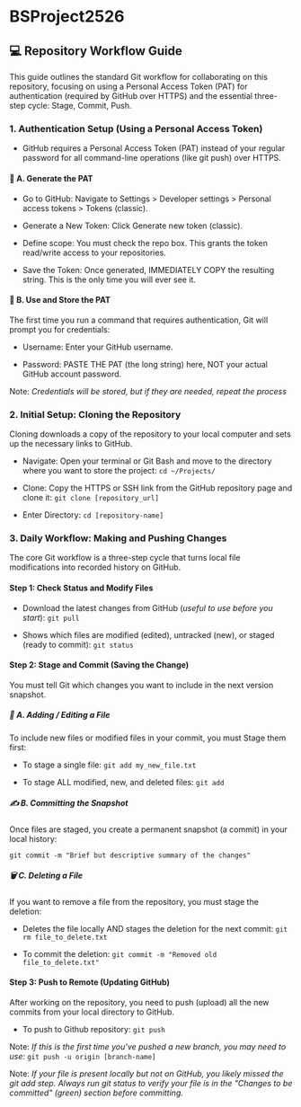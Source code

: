 # BSProject2526
## 💻 Repository Workflow Guide

This guide outlines the standard Git workflow for collaborating on this repository, focusing on using a Personal Access Token (PAT) for authentication (required by GitHub over HTTPS) and the essential three-step cycle: Stage, Commit, Push.

### 1. Authentication Setup (Using a Personal Access Token)

- GitHub requires a Personal Access Token (PAT) instead of your regular password for all command-line operations (like git push) over HTTPS.

#### 🔑 A. Generate the PAT

- Go to GitHub: Navigate to Settings > Developer settings > Personal access tokens > Tokens (classic).

- Generate a New Token: Click Generate new token (classic).

- Define scope: You must check the repo box. This grants the token read/write access to your repositories.

- Save the Token: Once generated, IMMEDIATELY COPY the resulting string. This is the only time you will ever see it.

#### 💾 B. Use and Store the PAT

The first time you run a command that requires authentication, Git will prompt you for credentials:

- Username: Enter your GitHub username.

- Password: PASTE THE PAT (the long string) here, NOT your actual GitHub account password.

Note: *Credentials will be stored, but if they are needed, repeat the process*


### 2. Initial Setup: Cloning the Repository

Cloning downloads a copy of the repository to your local computer and sets up the necessary links to GitHub.

- Navigate: Open your terminal or Git Bash and move to the directory where you want to store the project: ```cd ~/Projects/```

- Clone: Copy the HTTPS or SSH link from the GitHub repository page and clone it: ```git clone [repository_url]```

- Enter Directory: ```cd [repository-name]```


### 3. Daily Workflow: Making and Pushing Changes

The core Git workflow is a three-step cycle that turns local file modifications into recorded history on GitHub.

#### Step 1: Check Status and Modify Files

- Download the latest changes from GitHub (*useful to use before you start*): ```git pull``` 

- Shows which files are modified (edited), untracked (new), or staged (ready to commit): ```git status```

#### Step 2: Stage and Commit (Saving the Change)

You must tell Git which changes you want to include in the next version snapshot.

##### 📁 A. Adding / Editing a File
To include new files or modified files in your commit, you must Stage them first:

- To stage a single file: ```git add my_new_file.txt```

- To stage ALL modified, new, and deleted files: ```git add```

##### ✍️ B. Committing the Snapshot
Once files are staged, you create a permanent snapshot (a commit) in your local history:

```git commit -m "Brief but descriptive summary of the changes"```

##### 🗑️ C. Deleting a File
If you want to remove a file from the repository, you must stage the deletion:

- Deletes the file locally AND stages the deletion for the next commit: ```git rm file_to_delete.txt ```

- To commit the deletion: ```git commit -m "Removed old file_to_delete.txt"```

#### Step 3: Push to Remote (Updating GitHub)
After working on the repository, you need to push (upload) all the new commits from your local directory to GitHub.

- To push to Github repository: ```git push```

Note: *If this is the first time you've pushed a new branch, you may need to use:* ```git push -u origin [branch-name]```

Note: *If your file is present locally but not on GitHub, you likely missed the git add step. Always run git status to verify your file is in the "Changes to be committed" (green) section before committing.*
